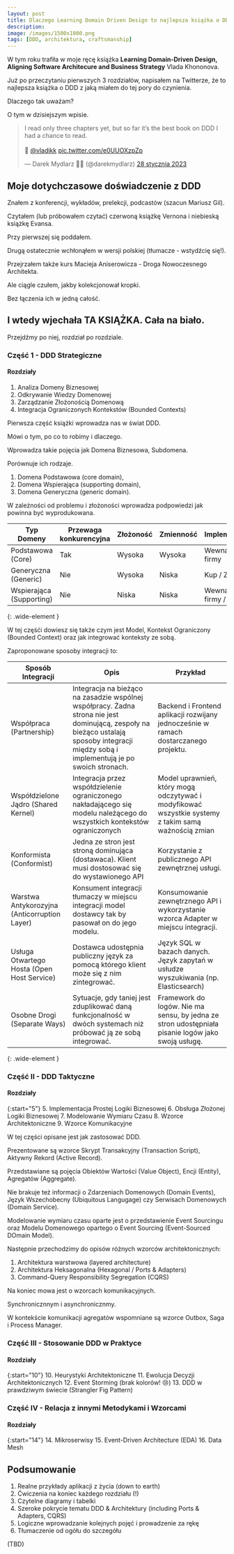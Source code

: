 ```yaml
---
layout:	post
title: Dlaczego Learning Domain Driven Design to najlepsza książka o DDD jaką czytałem?
description: 
image: /images/1500x1000.png
tags: [DDD, architektura, craftsmanship]
---
```


W tym roku trafiła w moje ręcę książka **Learning Domain-Driven Design, Aligning Software Architecure and Business Strategy** Vlada Khononova.

Już po przeczytaniu pierwszych 3 rozdziałów, napisałem na Twitterze, że to najlepsza książka o DDD z jaką miałem do tej pory do czynienia.

Dlaczego tak uważam?

O tym w dzisiejszym wpisie.

<blockquote class="twitter-tweet" data-lang="pl" data-theme="light"><p lang="en" dir="ltr">I read only three chapters yet, but so far it’s the best book on DDD I had a chance to read. <br><br>👏 <a href="https://twitter.com/vladikk?ref_src=twsrc%5Etfw">@vladikk</a> <a href="https://t.co/e0UUOXzpZp">pic.twitter.com/e0UUOXzpZp</a></p>&mdash; Darek Mydlarz 🧑‍💻 (@darekmydlarz) <a href="https://twitter.com/darekmydlarz/status/1619333611471392769?ref_src=twsrc%5Etfw">28 stycznia 2023</a></blockquote> <script async src="https://platform.twitter.com/widgets.js" charset="utf-8"></script>

## Moje dotychczasowe doświadczenie z DDD

Znałem z konferencji, wykładów, prelekcji, podcastów (szacun Mariusz Gil).

Czytałem (lub próbowałem czytać) czerwoną książkę Vernona i niebieską książkę Evansa.

Przy pierwszej się poddałem.

Drugą ostatecznie wchłonąłem w wersji polskiej (tłumacze - wstydźcię się!).

Przejrzałem także kurs Macieja Aniserowicza - Droga Nowoczesnego Architekta.

Ale ciągle czułem, jakby kolekcjonował kropki.

Bez łączenia ich w jedną całość.

## I wtedy wjechała TA KSIĄŻKA. Cała na biało.

Przejdźmy po niej, rozdział po rozdziale.

### Część 1 - DDD Strategiczne

#### Rozdziały

1. Analiza Domeny Biznesowej
2. Odkrywanie Wiedzy Domenowej
3. Zarządzanie Złożonością Domenową
4. Integracja Ograniczonych Kontekstów (Bounded Contexts)


Pierwsza część książki wprowadza nas w świat DDD.

Mówi o tym, po co to robimy i dlaczego.

Wprowadza takie pojęcia jak Domena Biznesowa, Subdomena.

Porównuje ich rodzaje.

1. Domena Podstawowa (core domain),
2. Domena Wspierająca (supporting domain),
3. Domena Generyczna (generic domain).

W zależności od problemu i złożoności wprowadza podpowiedzi jak powinna być wyprodukowana.


| Typ Domeny               	| Przewaga konkurencyjna 	| Złożoność 	| Zmienność 	| Implementacja            	| Problem    	|
|--------------------------	|-----------------------	|-----------	|-----------	|--------------------------	|------------	|
| Podstawowa (Core)        	| Tak                    	| Wysoka    	| Wysoka    	| Wewnątrz firmy           	| Ciekawy    	|
| Generyczna (Generic)     	| Nie                    	| Wysoka    	| Niska     	| Kup / Zintegruj          	| Rozwiązany 	|
| Wspierająca (Supporting) 	| Nie                    	| Niska     	| Niska     	| Wewnątrz firmy / deleguj 	| Oczywisty  	|
{: .wide-element }

W tej częśći dowiesz się także czym jest Model, Kontekst Ograniczony (Bounded Context) oraz jak integrować konteksty ze sobą.

Zaproponowane sposoby integracji to:

| Sposób Integracji | Opis | Przykład |
|------------------ |----- | -------- |
| Współpraca (Partnership) | Integracja na bieżąco na zasadzie wspólnej współpracy. Żadna strona nie jest dominującą, zespoły na bieżąco ustalają sposoby integracji między sobą i implementują je po swoich stronach. | Backend i Frontend aplikacji rozwijany jednocześnie w ramach dostarczanego projektu. |
| Współdzielone Jądro (Shared Kernel) | Integracja przez współdzielenie ograniczonego nakładającego się modelu należącego do wszystkich kontekstów ograniczonych | Model uprawnień, który mogą odczytywać i modyfikować wszystkie systemy z takim samą ważnością zmian |
| Konformista (Conformist) | Jedna ze stron jest stroną dominująca (dostawaca). Klient musi dostosować się do wystawionego API | Korzystanie z publicznego API zewnętrznej usługi. |
| Warstwa Antykorozyjna (Anticorruption Layer) | Konsument integracji tłumaczy w miejscu integracji model dostawcy tak by pasował on do jego modelu. | Konsumowanie zewnętrznego API i wykorzystanie wzorca Adapter w miejscu integracji. |
| Usługa Otwartego Hosta (Open Host Service) | Dostawca udostępnia publiczny język za pomocą którego klient może się z nim zintegrować. | Język SQL w bazach danych. Język zapytań w usłudze wyszukiwania (np. Elasticsearch) |
| Osobne Drogi (Separate Ways) | Sytuacje, gdy taniej jest zduplikować daną funkcjonalność w dwóch systemach niż próbować ją ze sobą integrować. | Framework do logów. Nie ma sensu, by jedna ze stron udostępniała pisanie logów jako swoją usługę. |
{: .wide-element }

### Część II - DDD Taktyczne

#### Rozdziały

{:start="5"}
5. Implementacja Prostej Logiki Biznesowej
6. Obsługa Złożonej Logiki Biznesowej
7. Modelowanie Wymiaru Czasu
8. Wzorce Architektoniczne
9. Wzorce Komunikacyjne


W tej części opisane jest jak zastosować DDD.

Prezentowane są wzorce Skrypt Transakcyjny (Transaction Script), Aktywny Rekord (Active Record).

Przedstawiane są pojęcia Obiektów Wartości (Value Object), Encji (Entity), Agregatów (Aggregate).

Nie brakuje też informacji o Zdarzeniach Domenowych (Domain Events), Język Wszechobecny (Ubiquitous Langugage) czy Serwisach Domenowych (Domain Service).

Modelowanie wymiaru czasu oparte jest o przedstawienie Event Sourcingu oraz Modelu Domenowego opartego o Event Sourcing (Event-Sourced DOmain Model).

Następnie przechodzimy do opisów różnych wzorców architektonicznych:

1. Architektura warstwowa (layered architecture)
2. Architektura Heksagonalna (Hexagonal / Ports & Adapters)
3. Command-Query Responsibility Segregation (CQRS)

Na koniec mowa jest o wzorcach komunikacyjnych.

Synchronicznnym i asynchronicznmy.

W kontekście komunikacji agregatów wspomniane są wzorce Outbox, Saga i Process Manager.

### Część III - Stosowanie DDD w Praktyce

#### Rozdziały

{:start="10"}
10. Heurystyki Architektoniczne
11. Ewolucja Decyzji Architektonicznych
12. Event Storming (brak kolorów! 😢)
13. DDD w prawdziwym świecie (Strangler Fig Pattern)


### Część IV - Relacja z innymi Metodykami i Wzorcami

#### Rozdziały

{:start="14"}
14. Mikroserwisy
15. Event-Driven Architecture (EDA)
16. Data Mesh

## Podsumowanie
1. Realne przykłady aplikacji z życia (down to earth)
2. Ćwiczenia na koniec każdego rozdziału (!)
3. Czytelne diagramy i tabelki
4. Szeroke pokrycie tematu DDD & Architektury (including Ports & Adapters, CQRS)
5. Logiczne wprowadzanie kolejnych pojęć i prowadzenie za rękę
6. Tłumaczenie od ogółu do szczegółu

(TBD)
